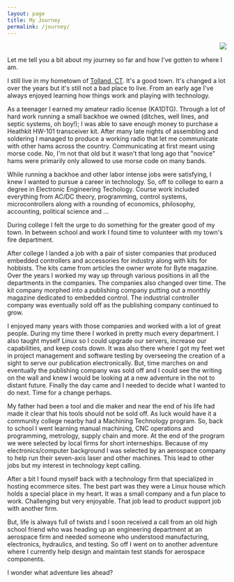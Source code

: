 ```yaml
---
layout: page
title: My Journey
permalink: /journey/
---
```


<img align="right" src="../assets/iimages/JohnFriend2.jpg">
<br clear="right"/>


Let me tell you a bit about my journey so far and how I've gotten to where I am.

I still live in my hometown of [Tolland, CT](http://www.tolland.org). It's a good town. It's changed a lot over the years but it's still not a bad place to live. From an early age I've always enjoyed learning how things work and playing with technology.

As a teenager I earned my amateur radio license (KA1DTG). Through a lot of hard work running a small backhoe we owned (ditches, well lines, and septic systems, oh boy!); I was able to save enough money to purchase a Heathkit HW-101 transceiver kit. After many late nights of assembling and soldering I managed to produce a working radio that let me communicate with other hams across the country. Communicating at first meant using morse code. No, I'm not that old but it wasn't that long ago that "novice" hams were primarily only allowed to use morse code on many bands.

While running a backhoe and other labor intense jobs were satisfying, I knew I wanted to pursue a career in technology. So, off to college to earn a degree in Electronic Engineering Techology. Course work included everything from AC/DC theory, programming, control systems, microcontrollers along with a rounding of economics, philosophy, accounting, political science and ...

During college I felt the urge to do something for the greater good of my town. In between school and work I found time to volunteer with my town's fire department.

After college I landed a job with a pair of sister companies that produced embedded controllers and accessories for industry along with kits for hobbists. The kits came from articles the owner wrote for Byte magazine. Over the years I worked my way up through various positions in all the departments in the companies. The companies also changed over time. The kit company morphed into a publishing company putting out a monthly magazine dedicated to embedded control. The industrial controller company was eventually sold off as the publishing company continued to grow. 

I enjoyed many years with those companies and worked with a lot of great people. During my time there I worked in pretty much every department. I also taught myself Linux so I could upgrade our servers, increase our capabilities, and keep costs down. It was also there where I got my feet wet in project management and software testing by overseeing the creation of a sight to serve our publication electronically. But, time marches on and eventually the publishing company was sold off and I could see the writing on the wall and knew I would be looking at a new adventure in the not to distant future. Finally the day came and I needed to decide what I wanted to do next. Time for a change perhaps. 

My father had been a tool and die maker and near the end of his life had made it clear that his tools should not be sold off. As luck would have it a community college nearby had a Machining Technology program. So, back to school I went learning manual machining, CNC operations and programming, metrology, supply chain and more. At the end of the program we were selected by local firms for short interneships. Because of my electronics/computer background I was selected by an aerospace company to help run their seven-axis laser and other machines. This lead to other jobs but my interest in technology kept calling.

After a bit I found myself back with a technology firm that specialized in hosting ecommerce sites. The best part was they were a Linux house which holds a special place in my heart. It was a small company and a fun place to work. Challenging but very enjoyable. That job lead to product support job with another firm. 

But, life is always full of twists and I soon received a call from an old high school friend who was heading up an engineering department at an aerospace firm and needed someone who understood manufacturing, electronics, hydraulics, and testing. So off I went on to another adventure where I currently help design and maintain test stands for aerospace components.

I wonder what adventure lies ahead?
